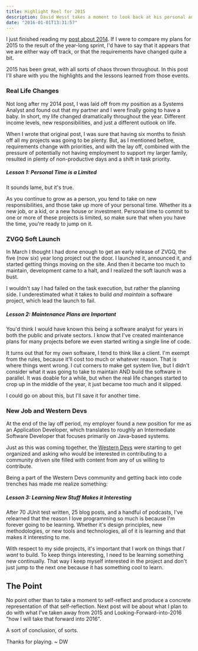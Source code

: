 ```yaml
---
title: Highlight Reel for 2015
description: David Wesst takes a moment to look back at his personal and professional development throughout 2015.
date: "2016-01-01T13:31:57"
---
```


<!-- MISSING_IMG http://blog.davidwesst.com/2016/01/Highlight-Reel-for-2015/thinker.png -->

I just finished reading my [post about 2014](http://blog.davidwesst.com/2015/01/Highlight-Reel-for-2014/). If I were to compare my plans for 2015 to the result of the year-long sprint, I'd have to say that it appears that we are either way off track, or that the requirements have changed quite a bit.

2015 has been great, with all sorts of chaos thrown throughout. In this post I'll share with you the highlights and the lessons learned from those events.

### Real Life Changes
Not long after my 2014 post, I was laid off from my position as a Systems Analyst and found out that my partner and I were finally going to have a baby. In short, my life changed dramatically throughout the year. Different income levels, new responsibilities, and just a different outlook on life.

When I wrote that original post, I was sure that having six months to finish off all my projects was going to be plenty. But, as I mentioned before, requirements change with priorities, and with the lay off, combined with the pressure of potentially not having employment to support my larger family, resulted in plenty of non-productive days and a shift in task priority.

##### Lesson 1: Personal Time is a Limited
It sounds lame, but it's true. 

As you continue to grow as a person, you tend to take on new responsibilities, and those take up more of your personal time. Whether its a new job, or a kid, or a new house or investment. Personal time to commit to one or more of these projects is limited, so make sure that when you have the time, you're ready to jump on it.  

### ZVGQ Soft Launch
In March I thought I had done enough to get an early release of ZVGQ, the five (now six) year long project out the door. I launched it, announced it, and started getting things moving on the site. And then it became too much to maintain, development came to a halt, and I realized the soft launch was a bust. 

I wouldn't say I had failed on the task execution, but rather the planning side. I underestimated what it takes to build _and maintain_ a software project, which lead the launch to fail.

##### Lesson 2: Maintenance Plans are Important
You'd think I would have known this being a software analyst for years in both the public and private sectors. I know that I've created maintenance plans for many projects before we even started writing a single line of code.

It turns out that for my _own_ software, I tend to think like a client. I'm exempt from the rules, because it'll cost too much or whatever reason. That is where things went wrong. I cut corners to make get system live, but I didn't consider what it was going to take to maintain AND build the software in parallel. It was doable for a while, but when the real life changes started to crop up in the middle of the year, it just became too much and it slipped.

I could go on about this, but I'll save it for another time.

### New Job and Western Devs
At the end of the lay off period, my employer found a new position for me as an Application Developer, which translates to roughly an Intermediate Software Developer that focuses primarily on Java-based systems.

Just as this was coming together, the [Western Devs](http://www.westerndevs.com) were starting to get organized and asking who would be interested in contributing to a community driven site filled with content from any of us willing to contribute.

Being a part of the Western Devs community and getting back into code trenches has made me realize something:

##### Lesson 3: Learning New Stuff Makes it Interesting 
After 70 JUnit test written, 25 blog posts, and a handful of podcasts, I've relearned that the reason I love programming so much is because I'm forever going to be learning. Whether it's design principles, new methodologies, or new tools and technologies, all of it is learning and that makes it interesting to me.

With respect to my side projects, it's important that I work on things that  _I want_ to build. To keep things interesting, I need to be learning something new continually. That way I keep myself interested in the project and don't just jump to the next one because it has something cool to learn.

## The Point
No point other than to take a moment to self-reflect and produce a concrete representation of that self-reflection. Next post will be about what I plan to do with what I've taken away from 2015 and Looking-Forward-into-2016 "how I will take that forward into 2016".

A sort of conclusion, of sorts.

Thanks for playing. ~ DW 
   
 

